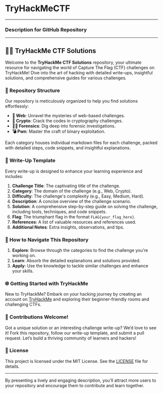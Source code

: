 # TryHackMeCTF
---

### Description for GitHub Repository

---

## 🕵️‍♂️ TryHackMe CTF Solutions

Welcome to the **TryHackMe CTF Solutions** repository, your ultimate resource for navigating the world of Capture The Flag (CTF) challenges on TryHackMe! Dive into the art of hacking with detailed write-ups, insightful solutions, and comprehensive guides for various challenges.

### 📂 Repository Structure

Our repository is meticulously organized to help you find solutions effortlessly:

- **🔗 Web**: Unravel the mysteries of web-based challenges.
- **🔐 Crypto**: Crack the codes in cryptography challenges.
- **🕵️‍♀️ Forensics**: Dig deep into forensic investigations.
- **💣 Pwn**: Master the craft of binary exploitation.

Each category houses individual markdown files for each challenge, packed with detailed steps, code snippets, and insightful explanations.

### 📝 Write-Up Template

Every write-up is designed to enhance your learning experience and includes:

1. **Challenge Title**: The captivating title of the challenge.
2. **Category**: The domain of the challenge (e.g., Web, Crypto).
3. **Difficulty**: The challenge's complexity (e.g., Easy, Medium, Hard).
4. **Description**: A concise overview of the challenge scenario.
5. **Solution**: A comprehensive step-by-step guide on solving the challenge, including tools, techniques, and code snippets.
6. **Flag**: The triumphant flag in the format `FLAG{your_flag_here}`.
7. **References**: A list of valuable resources and references used.
8. **Additional Notes**: Extra insights, observations, and tips.

### 🚀 How to Navigate This Repository

1. **Explore**: Browse through the categories to find the challenge you’re working on.
2. **Learn**: Absorb the detailed explanations and solutions provided.
3. **Apply**: Use the knowledge to tackle similar challenges and enhance your skills.

### 🌐 Getting Started with TryHackMe

New to TryHackMe? Embark on your hacking journey by creating an account on [TryHackMe](https://tryhackme.com/) and exploring their beginner-friendly rooms and challenging CTFs.

### 🤝 Contributions Welcome!

Got a unique solution or an interesting challenge write-up? We’d love to see it! Fork this repository, follow our write-up template, and submit a pull request. Let’s build a thriving community of learners and hackers!

### 📜 License

This project is licensed under the MIT License. See the [LICENSE](LICENSE) file for details.

---

By presenting a lively and engaging description, you’ll attract more users to your repository and encourage them to contribute and learn together.
